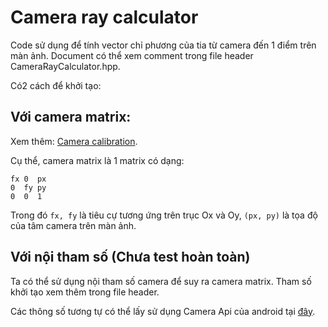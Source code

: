 # Camera ray calculator

Code sử dụng để tính vector chỉ phương của tia từ camera đến 1 điểm trên màn ảnh.
Document có thể xem comment trong file header CameraRayCalculator.hpp.

Có2 cách để khởi tạo:

## Với camera matrix:
Xem thêm: [Camera calibration](https://docs.opencv.org/2.4/doc/tutorials/calib3d/camera_calibration/camera_calibration.html).

Cụ thể, camera matrix là 1 matrix có dạng:
```
fx 0  px
0  fy py
0  0  1
```

Trong đó `fx, fy` là tiêu cự tương ứng trên trục Ox và Oy, `(px, py)` là
tọa độ của tâm camera trên màn ảnh.

## Với nội tham số (Chưa test hoàn toàn)
Ta có thể sử dụng nội tham số camera để suy ra camera matrix. Tham
số khởi tạo xem thêm trong file header.

Các thông số tương tự có thể lấy sử dụng Camera Api của android tại
[đây](https://developer.android.com/reference/android/hardware/camera2/CameraCharacteristics).
